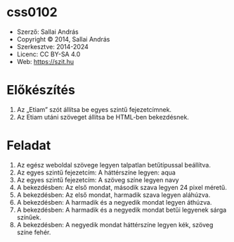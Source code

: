# css0102

* Szerző: Sallai András
* Copyright © 2014, Sallai András
* Szerkesztve: 2014-2024
* Licenc: CC BY-SA 4.0
* Web: https://szit.hu

# Előkészítés

1. Az „Etiam” szót állítsa be egyes szintű fejezetcímnek.
2. Az Etiam utáni szöveget állítsa be HTML-ben bekezdésnek.

# Feladat

1. Az egész weboldal szövege legyen talpatlan betűtípussal beállítva.
2. Az egyes szintű fejezetcím: A háttérszíne legyen: aqua
3. Az egyes szintű fejezetcím: A szöveg színe legyen navy
4. A bekezdésben: Az első mondat, második szava legyen 24 pixel méretű.
5. A bekezdésben: Az első mondat, harmadik szava legyen aláhúzva.
6. A bekezdésben: A harmadik és a negyedik mondat legyen áthúzva.
7. A bekezdésben: A harmadik és a negyedik mondat betűi legyenek sárga színűek.
8. A bekezdésben: A negyedik mondat háttérszíne legyen kék, szöveg színe fehér.
